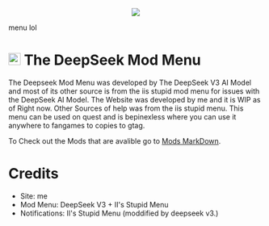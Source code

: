 

<p align="center">
  <a href="#"><img src="https://github.com/deepseek-ai/DeepSeek-V2/blob/main/figures/logo.svg?raw=true"></a><p>menu lol</p>
</p>

# <img src="https://cdn.deepseek.com/chat/icon.png" width="24" height="24" alt="Deepseek" /> The DeepSeek Mod Menu

The Deepseek Mod Menu was developed by The DeepSeek V3 AI Model and most of its other source is from the iis stupid mod menu for issues with the DeepSeek AI Model. The Website was developed by me and it is WIP as of Right now. Other Sources of help was from the iis stupid menu. This menu can be used on quest and is bepinexless where you can use it anywhere to fangames to copies to gtag.

To Check out the Mods that are avalible go to [Mods MarkDown](Mods.md).


# Credits
+ Site: me
+ Mod Menu: DeepSeek V3 + II's Stupid Menu
+ Notifications: II's Stupid Menu (moddified by deepseek v3.)
